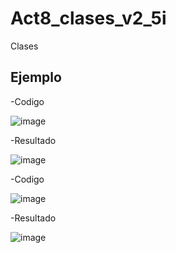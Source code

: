 # Act8_clases_v2_5i
Clases

## Ejemplo

-Codigo

![image](https://github.com/user-attachments/assets/6e5aa0e5-ead5-436b-9209-842718c8cf6b)

-Resultado

![image](https://github.com/user-attachments/assets/9fa90870-a15e-4e95-ba99-88334f7d868e)

-Codigo

![image](https://github.com/user-attachments/assets/9deada3e-3e3c-4db1-bbd8-2602c1e81f42)

-Resultado

![image](https://github.com/user-attachments/assets/c9249c6f-856d-49c8-9f7e-f8548e0f34bd)
